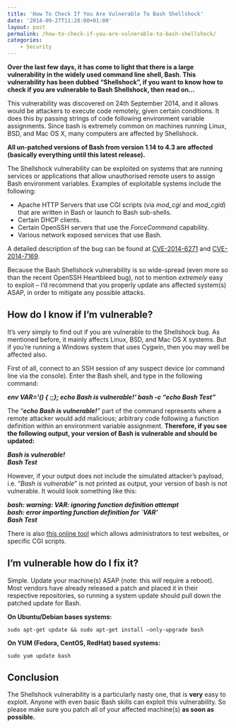 ```yaml
---
title: 'How To Check If You Are Vulnerable To Bash Shellshock'
date: '2014-09-27T11:28:00+01:00'
layout: post
permalink: /how-to-check-if-you-are-vulnerable-to-bash-shellshock/
categories:
    - Security
---
```


**Over the last few days, it has come to light that there is a large vulnerability in the widely used command line shell, Bash. This vulnerability has been dubbed “Shellshock”, if you want to know how to check if you are vulnerable to Bash Shellshock, then read on…**

This vulnerability was discovered on 24th September 2014, and it allows would be attackers to execute code remotely, given certain conditions. It does this by passing strings of code following environment variable assignments. Since bash is extremely common on machines running Linux, BSD, and Mac OS X, many computers are affected by Shellshock.

**All un-patched versions of Bash from version 1.14 to 4.3 are affected (basically everything until this latest release).**

The Shellshock vulnerability can be exploited on systems that are running services or applications that allow unauthorised remote users to assign Bash environment variables. Examples of exploitable systems include the following:

- Apache HTTP Servers that use CGI scripts (via *mod\_cgi* and *mod\_cgid*) that are written in Bash or launch to Bash sub-shells.
- Certain DHCP clients.
- Certain OpenSSH servers that use the *ForceCommand* capability.
- Various network exposed services that use Bash.

A detailed description of the bug can be found at [CVE-2014-6271](https://web.archive.org/web/20150215193518/http://web.nvd.nist.gov/view/vuln/detail?vulnId=CVE-2014-6271) and [CVE-2014-7169](https://web.archive.org/web/20150215193518/http://web.nvd.nist.gov/view/vuln/detail?vulnId=CVE-2014-7169).

Because the Bash Shellshock vulnerability is so wide-spread (even more so than the recent OpenSSH Heartbleed bug), not to mention *extremely* easy to exploit – I’d recommend that you properly update ans affected system(s) ASAP, in order to mitigate any possible attacks.

## How do I know if I’m vulnerable?

It’s very simply to find out if you are vulnerable to the Shellshock bug. As mentioned before, it mainly affects Linux, BSD, and Mac OS X systems. But if you’re running a Windows system that uses Cygwin, then you may well be affected also.

First of all, connect to an SSH session of any suspect device (or command line via the console). Enter the Bash shell, and type in the following command:

***env VAR='() { :;}; echo Bash is vulnerable!’ bash -c “echo Bash Test”***

The “***echo Bash is vulnerable!**”* part of the command represents where a remote attacker would add malicious; arbitrary code following a function definition within an environment variable assignment. **Therefore, if you see the following output, your version of Bash is vulnerable and should be updated:**

***Bash is vulnerable!  
Bash Test***

However, if your output does not include the simulated attacker’s payload, i.e. “*Bash is vulnerable*” is not printed as output, your version of bash is not vulnerable. It would look something like this:

***bash: warning: VAR: ignoring function definition attempt  
bash: error importing function definition for `VAR’  
Bash Test***

There is also [this online tool](https://web.archive.org/web/20150215193518/http://shellshock.brandonpotter.com/) which allows administrators to test websites, or specific CGI scripts.

## I’m vulnerable how do I fix it?

Simple. Update your machine(s) ASAP (note: this *will* require a reboot). Most vendors have already released a patch and placed it in their respective repositories, so running a system update should pull down the patched update for Bash.

**On Ubuntu/Debian bases systems:**

`sudo apt-get update && sudo apt-get install –only-upgrade bash`

**On YUM (Fedora, CentOS, RedHat) based systems:**

`sudo yum update bash`

## Conclusion

The Shellshock vulnerability is a particularly nasty one, that is **very** easy to exploit. Anyone with even basic Bash skills can exploit this vulnerability. So please make sure you patch all of your affected machine(s) **as soon as possible.**